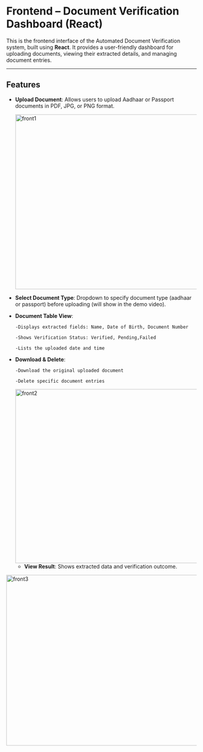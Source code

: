 # Frontend – Document Verification Dashboard (React)

This is the frontend interface of the Automated Document Verification system, built using **React**. It provides a user-friendly dashboard for uploading documents, viewing their extracted details, and managing document entries.

---
## Features

- **Upload Document**: Allows users to upload Aadhaar or Passport documents in PDF, JPG, or PNG format.

  <img width="952" height="462" alt="front1" src="https://github.com/user-attachments/assets/61761374-4d10-4b23-8042-ae3de03dff51" />

- **Select Document Type**: Dropdown to specify document type (aadhaar or passport) before uploading (will show in the demo video).

- **Document Table View**:

      -Displays extracted fields: Name, Date of Birth, Document Number

      -Shows Verification Status: Verified, Pending,Failed

      -Lists the uploaded date and time

- **Download & Delete**:

      -Download the original uploaded document

      -Delete specific document entries

  <img width="945" height="460" alt="front2" src="https://github.com/user-attachments/assets/abe6ebe3-2fa4-4e60-9966-7f4ef06dc741" />

  - **View Result**:
          Shows extracted data and verification outcome.
    
<img width="937" height="451" alt="front3" src="https://github.com/user-attachments/assets/b8ab1ae0-c8f3-46bb-80ff-c5ef7d0d297e" />

    

